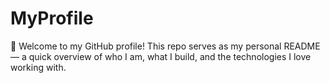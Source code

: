 # MyProfile
👋 Welcome to my GitHub profile! This repo serves as my personal README — a quick overview of who I am, what I build, and the technologies I love working with.
